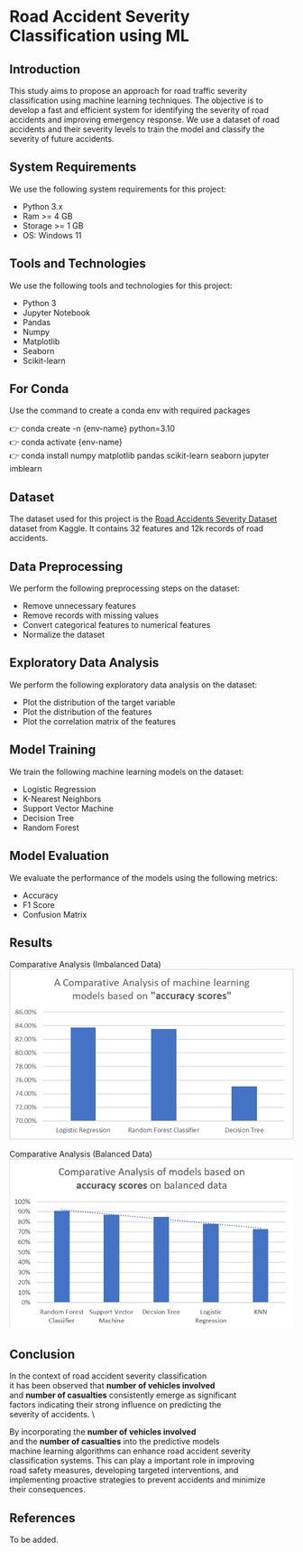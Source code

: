 # Road Accident Severity Classification using ML

## Introduction

This study aims to propose an approach for road traffic severity classification using
machine learning techniques. The objective is to develop a fast and efficient system for
identifying the severity of road accidents and improving emergency response. We use a dataset of road accidents and their severity levels to train the model and classify the severity of future accidents.

## System Requirements

We use the following system requirements for this project:

- Python 3.x
- Ram >= 4 GB
- Storage >= 1 GB
- OS: Windows 11

## Tools and Technologies

We use the following tools and technologies for this project:

- Python 3
- Jupyter Notebook
- Pandas
- Numpy
- Matplotlib
- Seaborn
- Scikit-learn

## For Conda

Use the command to create a conda env with required packages 

👉 conda create -n {env-name} python=3.10 \
👉 conda activate {env-name} \
👉 conda install numpy matplotlib pandas scikit-learn seaborn jupyter imblearn

## Dataset

The dataset used for this project is the [Road Accidents Severity Dataset](https://www.kaggle.com/datasets/kanuriviveknag/road-accidents-severity-dataset) dataset from Kaggle. It contains 32 features and 12k records of road accidents.

## Data Preprocessing

We perform the following preprocessing steps on the dataset:

- Remove unnecessary features
- Remove records with missing values
- Convert categorical features to numerical features
- Normalize the dataset

## Exploratory Data Analysis

We perform the following exploratory data analysis on the dataset:

- Plot the distribution of the target variable
- Plot the distribution of the features
- Plot the correlation matrix of the features

## Model Training

We train the following machine learning models on the dataset:

- Logistic Regression
- K-Nearest Neighbors
- Support Vector Machine
- Decision Tree
- Random Forest

## Model Evaluation

We evaluate the performance of the models using the following metrics:

- Accuracy
- F1 Score
- Confusion Matrix

## Results

Comparative Analysis (Imbalanced Data) 
![no-alt-text](results/comparative%20analysis.png)


Comparative Analysis (Balanced Data)
![no-alt-text](results/comparative-analysis-balanced-data.png)

## Conclusion

In the context of road accident severity classification \
it has been observed that __number of vehicles involved__ \
and __number of casualties__ consistently emerge as significant \
factors indicating their strong influence on predicting the \
severity of accidents. \

By incorporating the __number of vehicles involved__ \
and the __number of casualties__ into the predictive models \
machine learning algorithms can enhance road accident severity \
classification systems. This can play a important role in improving \
road safety measures, developing targeted interventions, and \
implementing proactive strategies to prevent accidents and minimize \
their consequences.

## References

To be added.
